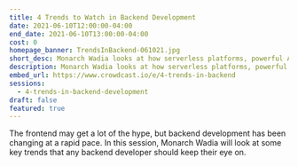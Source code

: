 ```yaml
---
title: 4 Trends to Watch in Backend Development
date: 2021-06-10T12:00:00-04:00
end_date: 2021-06-10T13:00:00-04:00
cost: 0
homepage_banner: TrendsInBackend-061021.jpg
short_desc: Monarch Wadia looks at how serverless platforms, powerful APIs, subscription-based developer tools, and one-stop-shop cloud hosts are changing backend development.
description: Monarch Wadia looks at how serverless platforms, powerful APIs, subscription-based developer tools, and one-stop-shop cloud hosts are changing backend development.
embed_url: https://www.crowdcast.io/e/4-trends-in-backend
sessions:
  - 4-trends-in-backend-development
draft: false
featured: true
---
```


The frontend may get a lot of the hype, but backend development has been changing at a rapid pace. In this session, Monarch Wadia will look at some key trends that any backend developer should keep their eye on.
